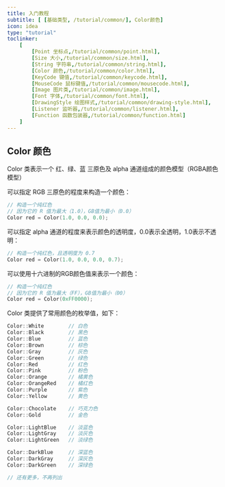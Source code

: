 ```yaml
---
title: 入门教程
subtitle: [ [基础类型, /tutorial/common/], Color颜色]
icon: idea
type: "tutorial"
toclinker: 
    [
        [Point 坐标点,/tutorial/common/point.html],
        [Size 大小,/tutorial/common/size.html],
        [String 字符串,/tutorial/common/string.html],
        [Color 颜色,/tutorial/common/color.html],
        [KeyCode 键值,/tutorial/common/keycode.html],
        [MouseCode 鼠标键值,/tutorial/common/mousecode.html],
        [Image 图片类,/tutorial/common/image.html],
        [Font 字体,/tutorial/common/font.html],
        [DrawingStyle 绘图样式,/tutorial/common/drawing-style.html],
        [Listener 监听器,/tutorial/common/listener.html],
        [Function 函数包装器,/tutorial/common/function.html]
    ]
---
```


## Color 颜色

Color 类表示一个 红、绿、蓝 三原色及 alpha 通道组成的颜色模型（RGBA颜色模型）

可以指定 RGB 三原色的程度来构造一个颜色：

```cpp
// 构造一个纯红色
// 因为它的 R 值为最大（1.0），GB值为最小（0.0）
Color red = Color(1.0, 0.0, 0.0);
```

可以指定 alpha 通道的程度来表示颜色的透明度，0.0表示全透明，1.0表示不透明：

```cpp
// 构造一个纯红色，且透明度为 0.7
Color red = Color(1.0, 0.0, 0.0, 0.7);
```

可以使用十六进制的RGB颜色值来表示一个颜色：

```cpp
// 构造一个纯红色
// 因为它的 R 值为最大（FF），GB值为最小（00）
Color red = Color(0xFF0000);
```

Color 类提供了常用颜色的枚举值，如下：

```cpp
Color::White        // 白色
Color::Black        // 黑色
Color::Blue         // 蓝色
Color::Brown        // 棕色
Color::Gray         // 灰色
Color::Green        // 绿色
Color::Red          // 红色
Color::Pink         // 粉色
Color::Orange       // 橘黄色
Color::OrangeRed    // 橘红色
Color::Purple       // 紫色
Color::Yellow       // 黄色

Color::Chocolate    // 巧克力色
Color::Gold         // 金色

Color::LightBlue    // 淡蓝色
Color::LightGray    // 淡灰色
Color::LightGreen   // 淡绿色

Color::DarkBlue     // 深蓝色
Color::DarkGray     // 深灰色
Color::DarkGreen    // 深绿色

// 还有更多，不再列出
```
